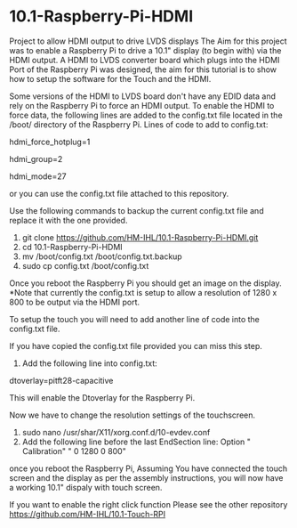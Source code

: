 # 10.1-Raspberry-Pi-HDMI
Project to allow HDMI output to drive LVDS displays
The Aim for this project was to enable a Raspberry Pi to drive a 10.1" display (to begin with) via the HDMI output.
A HDMI to LVDS converter board which plugs into the HDMI Port of the Raspberry Pi was designed, the aim for this tutorial is to show how to setup the software for the Touch and the HDMI.

Some versions of the HDMI to LVDS board don't have any EDID data and rely on the Raspberry Pi to force an HDMI output.
To enable the HDMI to force data, the following lines are added to the config.txt file located in the /boot/ directory of the Raspberry Pi.
Lines of code to add to config.txt:

hdmi_force_hotplug=1

hdmi_group=2

hdmi_mode=27

or you can use the config.txt file attached to this repository.

Use the following commands to backup the current config.txt file and replace it with the one provided.
1. git clone https://github.com/HM-IHL/10.1-Raspberry-Pi-HDMI.git
2. cd 10.1-Raspberry-Pi-HDMI
3. mv /boot/config.txt /boot/config.txt.backup
4. sudo cp config.txt /boot/config.txt

Once you reboot the Raspberry Pi you should get an image on the display.
*Note that currently the config.txt is setup to allow a resolution of 1280 x 800 to be output via the HDMI port.

To setup the touch you will need to add another line of code into the config.txt file.

If you have copied the config.txt file provided you can miss this step.

1. Add the following line into config.txt:

dtoverlay=pitft28-capacitive

This will enable the Dtoverlay for the Raspberry Pi.

Now we have to change the resolution settings of the touchscreen.
1. sudo nano /usr/shar/X11/xorg.conf.d/10-evdev.conf
2. Add the following line before the last EndSection line:
Option " Calibration" " 0 1280 0 800"

once you reboot the Raspberry Pi, Assuming You have connected the touch screen and the display as per the assembly instructions, you will now have a working 10.1" dispaly with touch screen.

If you want to enable the right click function Please see the other repository https://github.com/HM-IHL/10.1-Touch-RPI
